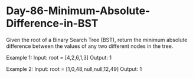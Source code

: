 # Day-86-Minimum-Absolute-Difference-in-BST
Given the root of a Binary Search Tree (BST), return the minimum absolute difference between the values of any two different nodes in the tree.

Example 1:
Input: root = [4,2,6,1,3]
Output: 1

Example 2:
Input: root = [1,0,48,null,null,12,49]
Output: 1

